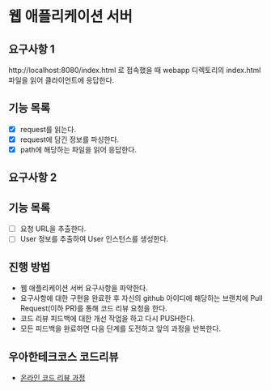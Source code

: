 # 웹 애플리케이션 서버

## 요구사항 1
http://localhost:8080/index.html 로 접속했을 때 webapp 디렉토리의 index.html 파일을 읽어 클라이언트에 응답한다.

## 기능 목록
- [x] request를 읽는다.
- [x] request에 담긴 정보를 파싱한다.
- [x] path에 해당하는 파일을 읽어 응답한다.

## 요구사항 2

## 기능 목록
- [ ] 요청 URL을 추출한다.
- [ ] User 정보를 추출하여 User 인스턴스를 생성한다.

## 진행 방법
* 웹 애플리케이션 서버 요구사항을 파악한다.
* 요구사항에 대한 구현을 완료한 후 자신의 github 아이디에 해당하는 브랜치에 Pull Request(이하 PR)를 통해 코드 리뷰 요청을 한다.
* 코드 리뷰 피드백에 대한 개선 작업을 하고 다시 PUSH한다.
* 모든 피드백을 완료하면 다음 단계를 도전하고 앞의 과정을 반복한다.

## 우아한테크코스 코드리뷰
* [온라인 코드 리뷰 과정](https://github.com/woowacourse/woowacourse-docs/blob/master/maincourse/README.md)